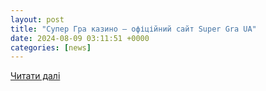 ```yaml
---
layout: post
title: "Супер Гра казино – офіційний сайт Super Gra UA"
date: 2024-08-09 03:11:51 +0000
categories: [news]
---
```


[Читати далі](https://zinger-shop.com.ua/super-gra/)
